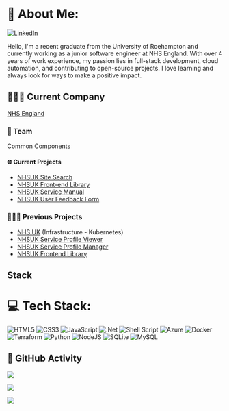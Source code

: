 # 💫 About Me:

[![LinkedIn](https://img.shields.io/badge/LinkedIn-%230077B5.svg?logo=linkedin&logoColor=white)](https://linkedin.com/in/mayank1211)

Hello, I'm a recent graduate from the University of Roehampton and currently working as a junior software engineer at NHS England. With over 4 years of work experience, my passion lies in full-stack development, cloud automation, and contributing to open-source projects. I love learning and always look for ways to make a positive impact.

## 👨🏼‍💻 Current Company
[NHS England](https://digital.nhs.uk/)

### 🔭 Team

Common Components

#### 🌐️ Current Projects
+ [NHSUK Site Search](https://www.nhs.uk/search)
+ [NHSUK Front-end Library](https://github.com/nhsuk/nhsuk-frontend)
+ [NHSUK Service Manual](https://github.com/nhsuk/nhsuk-service-manual)
+ [NHSUK User Feedback Form](https://github.com/nhsuk/user-feedback-form)

### 🧑🏼‍🔧 Previous Projects
+ [NHS.UK](https://nhs.uk) (Infrastructure - Kubernetes)
+ [NHSUK Service Profile Viewer](https://www.nhs.uk/nhs-services)
+ [NHSUK Service Profile Manager](https://www.nhs.uk/our-policies/profile-editor-login)
+ [NHSUK Frontend Library](https://github.com/nhsuk/nhsuk-frontend)

## Stack
# 💻 Tech Stack:
![HTML5](https://img.shields.io/badge/html5-%23E34F26.svg?style=for-the-badge&logo=html5&logoColor=white) 
![CSS3](https://img.shields.io/badge/css3-%231572B6.svg?style=for-the-badge&logo=css3&logoColor=white) 
![JavaScript](https://img.shields.io/badge/javascript-%23323330.svg?style=for-the-badge&logo=javascript&logoColor=%23F7DF1E)
![.Net](https://img.shields.io/badge/.NET-5C2D91?style=for-the-badge&logo=.net&logoColor=white) 
![Shell Script](https://img.shields.io/badge/shell_script-%23121011.svg?style=for-the-badge&logo=gnu-bash&logoColor=white) 
![Azure](https://img.shields.io/badge/azure-%230072C6.svg?style=for-the-badge&logo=azure-devops&logoColor=white) 
![Docker](https://img.shields.io/badge/docker-%230db7ed.svg?style=for-the-badge&logo=docker&logoColor=white)
![Terraform](https://img.shields.io/badge/terraform-%235835CC.svg?style=for-the-badge&logo=terraform&logoColor=white)
![Python](https://img.shields.io/badge/python-3670A0?style=for-the-badge&logo=python&logoColor=ffdd54) 
![NodeJS](https://img.shields.io/badge/node.js-6DA55F?style=for-the-badge&logo=node.js&logoColor=white) 
![SQLite](https://img.shields.io/badge/sqlite-%2307405e.svg?style=for-the-badge&logo=sqlite&logoColor=white) 
![MySQL](https://img.shields.io/badge/mysql-%2300f.svg?style=for-the-badge&logo=mysql&logoColor=white)

## 🚀 GitHub Activity

![](https://github-readme-stats.vercel.app/api/top-langs/?username=mayank1211&theme=onedark&hide_border=false&include_all_commits=true&count_private=true&layout=compact)

![](https://github-readme-stats.vercel.app/api?username=mayank1211&theme=onedark&hide_border=false&include_all_commits=true&count_private=true)

![](https://github-contributor-stats.vercel.app/api?username=mayank1211&limit=5&theme=onedark&combine_all_yearly_contributions=true)
